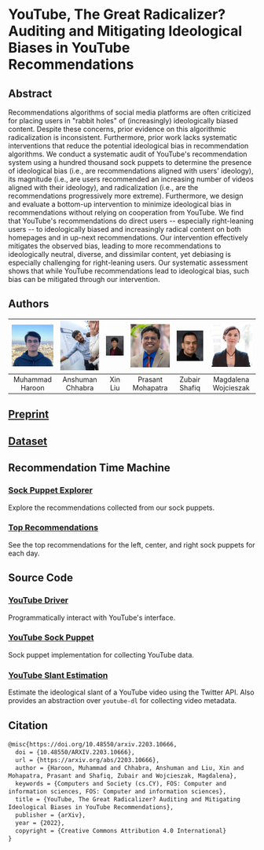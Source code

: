 # YouTube, The Great Radicalizer? <br> Auditing and Mitigating Ideological Biases in YouTube Recommendations

## Abstract
Recommendations algorithms of social media platforms are often criticized for placing users in "rabbit holes" of (increasingly) ideologically biased content. Despite these concerns, prior evidence on this algorithmic radicalization is inconsistent. Furthermore, prior work lacks systematic interventions that reduce the potential ideological bias in recommendation algorithms. We conduct a systematic audit of YouTube's recommendation system using a hundred thousand sock puppets to determine the presence of ideological bias (i.e., are recommendations aligned with users' ideology), its magnitude (i.e., are users recommended an increasing number of videos aligned with their ideology), and radicalization (i.e., are the recommendations progressively more extreme). Furthermore, we design and evaluate a bottom-up intervention to minimize ideological bias in recommendations without relying on cooperation from YouTube. We find that YouTube's recommendations do direct users -- especially right-leaning users -- to ideologically biased and increasingly radical content on both homepages and in up-next recommendations. Our intervention effectively mitigates the observed bias, leading to more recommendations to ideologically neutral, diverse, and dissimilar content, yet debiasing is especially challenging for right-leaning users. Our systematic assessment shows that while YouTube recommendations lead to ideological bias, such bias can be mitigated through our intervention. 

## Authors

| <img src="/src/img/haroon.jpg" width="128" alt="Muhammad Haroon"> | <img src="/src/img/anshuman.jpg" width="128" alt="Anshuman Chhabra"> | <img src="/src/img/xin.jpg" width="128" alt="Xin Liu"> | <img src="/src/img/prasant.jpg" width="128" alt="Prasant Mohapatra"> | <img src="/src/img/zubair.jpg" width="128" alt="Zubair Shafiq"> | <img src="/src/img/magdalena.jpg" width="128" alt="Magdalena Wojcieszak"> |
| :--: | :--: | :--: | :--: | :--: | :--: |
|Muhammad Haroon | Anshuman Chhabra | Xin Liu | Prasant Mohapatra | Zubair Shafiq | Magdalena Wojcieszak |


## [Preprint](https://arxiv.org/abs/2203.10666)

## [Dataset](https://docs.google.com/forms/d/e/1FAIpQLSdsLGpK_p3OigqVODPkM7czYLtbj0oGgzBqx2PxOJNJCIWqjA/viewform?usp=sf_link)

## Recommendation Time Machine

### [Sock Puppet Explorer](#)
Explore the recommendations collected from our sock puppets.

### [Top Recommendations](#)
See the top recommendations for the left, center, and right sock puppets for each day.

## Source Code

### [YouTube Driver](https://github.com/ucdavis-noyce/YouTube-Driver)
Programmatically interact with YouTube's interface.

### [YouTube Sock Puppet](https://github.com/ucdavis-noyce/YouTube-Sock-Puppet)
Sock puppet implementation for collecting YouTube data.

### [YouTube Slant Estimation](https://github.com/ucdavis-noyce/YouTube-Slant-Estimation)
Estimate the ideological slant of a YouTube video using the Twitter API. Also provides an abstraction over `youtube-dl` for collecting video metadata.

## Citation
```
@misc{https://doi.org/10.48550/arxiv.2203.10666,
  doi = {10.48550/ARXIV.2203.10666},
  url = {https://arxiv.org/abs/2203.10666},
  author = {Haroon, Muhammad and Chhabra, Anshuman and Liu, Xin and Mohapatra, Prasant and Shafiq, Zubair and Wojcieszak, Magdalena},
  keywords = {Computers and Society (cs.CY), FOS: Computer and information sciences, FOS: Computer and information sciences},
  title = {YouTube, The Great Radicalizer? Auditing and Mitigating Ideological Biases in YouTube Recommendations},
  publisher = {arXiv},
  year = {2022},
  copyright = {Creative Commons Attribution 4.0 International}
}
```
